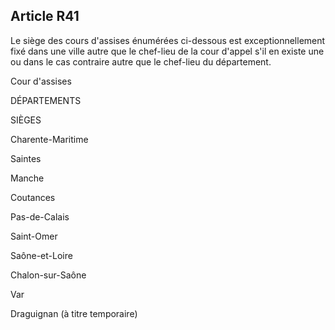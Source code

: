 Article R41
----
Le siège des cours d'assises énumérées ci-dessous est exceptionnellement fixé
dans une ville autre que le chef-lieu de la cour d'appel s'il en existe une ou
dans le cas contraire autre que le chef-lieu du département.

Cour d'assises

DÉPARTEMENTS

SIÈGES

Charente-Maritime

Saintes

Manche

Coutances

Pas-de-Calais

Saint-Omer

Saône-et-Loire

Chalon-sur-Saône

Var

Draguignan (à titre temporaire)
